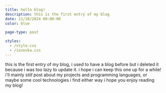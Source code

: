 ```yaml
---
title: hello blog!
description: this is the first entry of my blog
date: 11/28/2024 00:00:00
color: blue

page-type: post

styles:
  - /style.css
  - /iosevka.css
---
```


this is the first entry of my blog, i used to have a blog before but i deleted it because i was too lazy to update it. i hope i can keep this one up for a while! i'll mainly *still* post about my projects and programming languages, or maybe some cool technologies i find either way i hope you enjoy reading my blog!